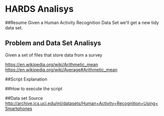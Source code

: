 # HARDS Analisys

##Resume
Given a Human Activity Recognition Data Set we'll get a new tidy data set.

## Problem and Data Set Analisys
Given a set of files that store data from a survey 

https://en.wikipedia.org/wiki/Arithmetic_mean
https://en.wikipedia.org/wiki/Average#Arithmetic_mean

##Script Explanation


##How to execute the script

##Data set Source
http://archive.ics.uci.edu/ml/datasets/Human+Activity+Recognition+Using+Smartphones
